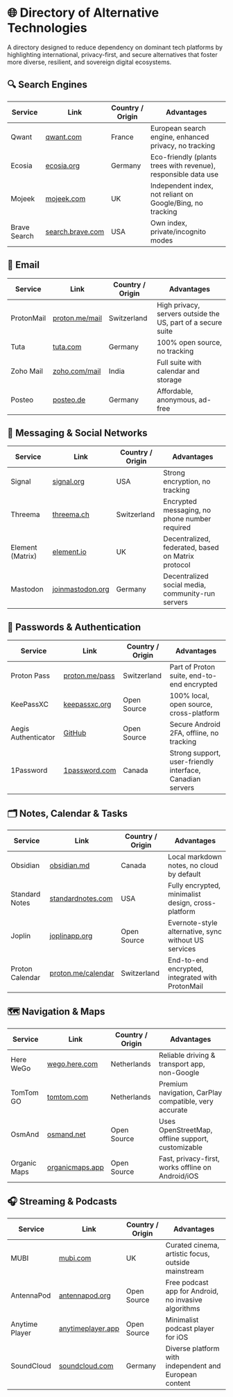 # 🌐 Directory of Alternative Technologies

A directory designed to reduce dependency on dominant tech platforms by highlighting international, privacy-first, and secure alternatives that foster more diverse, resilient, and sovereign digital ecosystems.

## 🔍 Search Engines

| **Service** | **Link** | **Country / Origin** | **Advantages** |
|-------------|-----------|-----------------------|----------------|
| Qwant | [qwant.com](https://qwant.com) | France | European search engine, enhanced privacy, no tracking |
| Ecosia | [ecosia.org](https://ecosia.org) | Germany | Eco-friendly (plants trees with revenue), responsible data use |
| Mojeek | [mojeek.com](https://mojeek.com) | UK | Independent index, not reliant on Google/Bing, no tracking |
| Brave Search | [search.brave.com](https://search.brave.com) | USA | Own index, private/incognito modes |

## 📧 Email

| **Service** | **Link** | **Country / Origin** | **Advantages** |
|-------------|-----------|-----------------------|----------------|
| ProtonMail | [proton.me/mail](https://proton.me/mail) | Switzerland | High privacy, servers outside the US, part of a secure suite |
| Tuta | [tuta.com](https://tuta.com) | Germany | 100% open source, no tracking |
| Zoho Mail | [zoho.com/mail](https://zoho.com/mail) | India | Full suite with calendar and storage |
| Posteo | [posteo.de](https://posteo.de) | Germany | Affordable, anonymous, ad-free |

## 💬 Messaging & Social Networks

| **Service** | **Link** | **Country / Origin** | **Advantages** |
|-------------|-----------|-----------------------|----------------|
| Signal | [signal.org](https://signal.org) | USA | Strong encryption, no tracking |
| Threema | [threema.ch](https://threema.ch) | Switzerland | Encrypted messaging, no phone number required |
| Element (Matrix) | [element.io](https://element.io) | UK | Decentralized, federated, based on Matrix protocol |
| Mastodon | [joinmastodon.org](https://joinmastodon.org) | Germany | Decentralized social media, community-run servers |

## 🔐 Passwords & Authentication

| **Service** | **Link** | **Country / Origin** | **Advantages** |
|-------------|-----------|-----------------------|----------------|
| Proton Pass | [proton.me/pass](https://proton.me/pass) | Switzerland | Part of Proton suite, end-to-end encrypted |
| KeePassXC | [keepassxc.org](https://keepassxc.org) | Open Source | 100% local, open source, cross-platform |
| Aegis Authenticator | [GitHub](https://github.com/beemdevelopment/Aegis) | Open Source | Secure Android 2FA, offline, no tracking |
| 1Password | [1password.com](https://1password.com) | Canada | Strong support, user-friendly interface, Canadian servers |

## 🗂️ Notes, Calendar & Tasks

| **Service** | **Link** | **Country / Origin** | **Advantages** |
|-------------|-----------|-----------------------|----------------|
| Obsidian | [obsidian.md](https://obsidian.md) | Canada | Local markdown notes, no cloud by default |
| Standard Notes | [standardnotes.com](https://standardnotes.com) | USA | Fully encrypted, minimalist design, cross-platform |
| Joplin | [joplinapp.org](https://joplinapp.org) | Open Source | Evernote-style alternative, sync without US services |
| Proton Calendar | [proton.me/calendar](https://proton.me/calendar) | Switzerland | End-to-end encrypted, integrated with ProtonMail |

## 🗺️ Navigation & Maps

| **Service** | **Link** | **Country / Origin** | **Advantages** |
|-------------|-----------|-----------------------|----------------|
| Here WeGo | [wego.here.com](https://wego.here.com) | Netherlands | Reliable driving & transport app, non-Google |
| TomTom GO | [tomtom.com](https://tomtom.com) | Netherlands | Premium navigation, CarPlay compatible, very accurate |
| OsmAnd | [osmand.net](https://osmand.net) | Open Source | Uses OpenStreetMap, offline support, customizable |
| Organic Maps | [organicmaps.app](https://organicmaps.app) | Open Source | Fast, privacy-first, works offline on Android/iOS |

## 🎧 Streaming & Podcasts

| **Service** | **Link** | **Country / Origin** | **Advantages** |
|-------------|-----------|-----------------------|----------------|
| MUBI | [mubi.com](https://mubi.com) | UK | Curated cinema, artistic focus, outside mainstream |
| AntennaPod | [antennapod.org](https://antennapod.org) | Open Source | Free podcast app for Android, no invasive algorithms |
| Anytime Player | [anytimeplayer.app](https://anytimeplayer.app) | Open Source | Minimalist podcast player for iOS |
| SoundCloud | [soundcloud.com](https://soundcloud.com) | Germany | Diverse platform with independent and European content |
